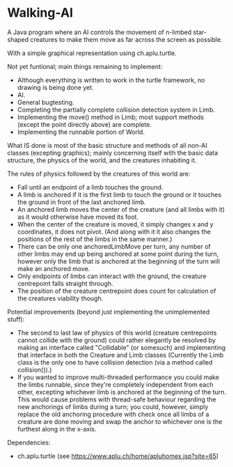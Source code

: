 # Walking-AI

A Java program where an AI controls the movement of n-limbed star-shaped creatures to make them move as far across the screen as possible.

With a simple graphical representation using ch.aplu.turtle.

Not yet funtional; main things remaining to implement:
  - Although everything is written to work in the turtle framework, no drawing is being done yet.
  - AI.
  - General bugtesting.
  - Completing the partially complete collision detection system in Limb.
  - Implementing the move() method in Limb; most support methods (except the point directly above) are complete.
  - Implementing the runnable portion of World.
 
What IS done is most of the basic structure and methods of all non-AI classes (excepting graphics); mainly concerning itself with the basic data structure, the physics of the world, and the creatures inhabiting it.

The rules of physics followed by the creatures of this world are:
  - Fall until an endpoint of a limb touches the ground.
  - A limb is anchored if it is the first limb to touch the ground or it touches the ground in front of the last anchored limb.
  - An anchored limb moves the center of the creature (and all limbs with it) as it would otherwise have moved its foot.
  - When the center of the creature is moved, it simply changes x and y coordinates, it does not pivot. (And along with it it also changes the positions
    of the rest of the limbs in the same manner.)
  - There can be only one anchoredLimbMove per turn, any number of other limbs may end up being anchored at some point during the turn,
    however only the limb that is anchored at the beginning of the turn will make an anchored move.
  - Only endpoints of limbs can interact with the ground, the creature centrepoint falls straight through.
  - The position of the creature centrepoint does count for calculation of the creatures viability though.
 
 Potential improvements (beyond just implementing the unimplemented stuff):
  - The second to last law of physics of this world (creature centrepoints cannot collide with the ground) could rather elegantly be resolved by making an interface called "Collidable" (or somesuch) and implementing that interface in both the Creature and Limb classes (Currently the Limb class is the only one to have collision detection (via a method called collision()).)
  - If you wanted to improve multi-threaded performance you could make the limbs runnable, since they're completely independent from each other, excepting whichever limb is anchored at the beginning of the turn. This would cause problems with thread-safe behaviour regarding the new anchorings of limbs during a turn; you could, however, simply replace the old anchoring procedure with check once all limbs of a creature are done moving and swap the anchor to whichever one is the furthest along in the x-axis.


Dependencies:
  - ch.aplu.turtle (see https://www.aplu.ch/home/apluhomex.jsp?site=65)
